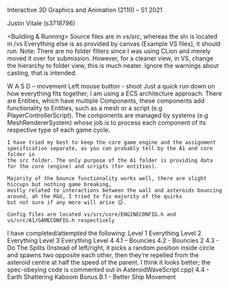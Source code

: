 Interactive 3D Graphics and Animation (2110) – S1 2021

Justin Vitale (s3718796)

<Building & Running>
	Source files are in vs/src, whereas the sln is located in /vs
	Everything else is as provided by canvas (Example VS files), it should run.
	Note: There are no folder filters since I was using CLion and merely moved it over for submission. 
	However, for a cleaner view, in VS, change the hierarchy to folder view, this is much neater.
	Ignore the warnings about casting, that is intended.

<Controls>
	W A S D – movement
	Left mouse button - shoot
	
<Implementation Information>
	Just a quick run down on how everything fits together, I am using a ECS architecture approach. There are Entities, which have multiple Components, these components add functionality to Entities, such as a mesh or a script (e.g PlayerControllerScript). The components are managed by systems (e.g MeshRendererSystem) whose job is to process each component of its respective type of each game cycle. 
	
	I have tried my best to keep the core game engine and the assignment specification separate, as you can probably tell by the A1 and core folder in 
	the src folder. The only purpose of the A1 folder is providing data for the core (engine) and scripts (for entities).
	
	Majority of the bounce functionality works well, there are slight hiccups but nothing game breaking, 
	mostly related to interactions between the wall and asteroids bouncing around, ah the R&G, I tried to fix majority of the quirks 
	but not sure if any more will arise 😊.
	
	Config files are located vs/src/core/ENGINECONFIG.h and vs/src/A1/GAMECONFIG.h respectively
	
<Milestones>
	I have completed/attempted the following:
		Level 1
			Everything
		Level 2
			Everything
		Level 3
			Everything
		Level 4
			4.1 – Bouncies
			4.2 - Bouncies 2
			4.3 - Do The Splits 
								(Instead of left/right, it picks a random position inside circle and spawns two opposite each other, 
								then they’re repelled from the asteroid centre at half the speed of the parent. I think it looks better; 
								the spec-obeying code is commented out in AsteroidWaveScript.cpp)
			4.4 - Earth Shattering Kaboom
		Bonus
			B.1 - Better Ship Movement
